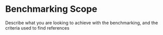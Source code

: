 # Benchmarking Scope

Describe what you are looking to achieve with the benchmarking, and the criteria used to find references
